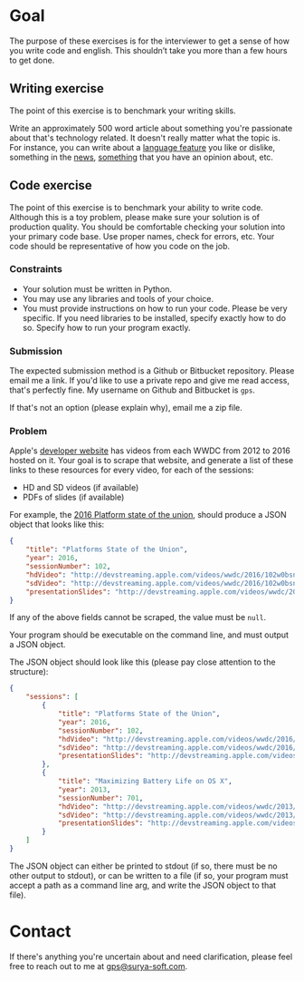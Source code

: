 # Goal

The purpose of these exercises is for the interviewer to get a sense of how you write code and english. This shouldn’t take you more than a few hours to get done.


## Writing exercise

The point of this exercise is to benchmark your writing skills.

Write an approximately 500 word article about something you're passionate about that's technology related. It doesn't really matter what the topic is. For instance, you can write about a [language feature](https://docs.python.org/3/library/asyncio-task.html) you like or dislike, something in the [news](https://www.macstories.net/ios/whatsapp-adds-siri-and-callkit-integration-for-ios-10/), [something](http://daringfireball.net/2014/11/native_apps_are_part_of_the_web) that you have an opinion about, etc.


## Code exercise

The point of this exercise is to benchmark your ability to write code. Although this is a toy problem, please make sure your solution is of production quality. You should be comfortable checking your solution into your primary code base. Use proper names, check for errors, etc. Your code should be representative of how you code on the job.


### Constraints

- Your solution must be written in Python.
- You may use any libraries and tools of your choice.
- You must provide instructions on how to run your code. Please be very specific. If you need libraries to be installed, specify exactly how to do so. Specify how to run your program exactly.


### Submission

The expected submission method is a Github or Bitbucket repository. Please email me a link. If you'd like to use a private repo and give me read access, that's perfectly fine. My username on Github and Bitbucket is `gps`.

If that's not an option (please explain why), email me a zip file.


### Problem

Apple's [developer website](https://developer.apple.com/videos/) has videos from each WWDC from 2012 to 2016 hosted on it. Your goal is to scrape that website, and generate a list of these links to these resources for every video, for each of the sessions:

- HD and SD videos (if available)
- PDFs of slides (if available)

For example, the [2016 Platform state of the union](https://developer.apple.com/videos/play/wwdc2016/102/), should produce a JSON object that looks like this:

```json
{
    "title": "Platforms State of the Union",
    "year": 2016,
    "sessionNumber": 102,
    "hdVideo": "http://devstreaming.apple.com/videos/wwdc/2016/102w0bsn0ge83qfv7za/102/102_hd_platforms_state_of_the_union.mp4?dl=1",
    "sdVideo": "http://devstreaming.apple.com/videos/wwdc/2016/102w0bsn0ge83qfv7za/102/102_sd_platforms_state_of_the_union.mp4?dl=1",
    "presentationSlides": "http://devstreaming.apple.com/videos/wwdc/2016/102w0bsn0ge83qfv7za/102/102_platforms_state_of_the_union.pdf"
}
```

If any of the above fields cannot be scraped, the value must be `null`.

Your program should be executable on the command line, and must output a JSON object.

The JSON object should look like this (please pay close attention to the structure):

```json
{
    "sessions": [
        {
            "title": "Platforms State of the Union",
            "year": 2016,
            "sessionNumber": 102,
            "hdVideo": "http://devstreaming.apple.com/videos/wwdc/2016/102w0bsn0ge83qfv7za/102/102_hd_platforms_state_of_the_union.mp4?dl=1",
            "sdVideo": "http://devstreaming.apple.com/videos/wwdc/2016/102w0bsn0ge83qfv7za/102/102_sd_platforms_state_of_the_union.mp4?dl=1",
            "presentationSlides": "http://devstreaming.apple.com/videos/wwdc/2016/102w0bsn0ge83qfv7za/102/102_platforms_state_of_the_union.pdf"
        },
        {
            "title": "Maximizing Battery Life on OS X",
            "year": 2013,
            "sessionNumber": 701,
            "hdVideo": "http://devstreaming.apple.com/videos/wwdc/2013/701xbx2xqblo39z6tpbdrcz/701/701-HD.mov?dl=1",
            "sdVideo": "http://devstreaming.apple.com/videos/wwdc/2013/701xbx2xqblo39z6tpbdrcz/701/701-SD.mov?dl=1",
            "presentationSlides": "http://devstreaming.apple.com/videos/wwdc/2013/701xbx2xqblo39z6tpbdrcz/701/701.pdf"
        }
    ]
}
```

The JSON object can either be printed to stdout (if so, there must be no other output to stdout), or can be written to a file (if so, your program must accept a path as a command line arg, and write the JSON object to that file).


# Contact

If there's anything you're uncertain about and need clarification, please feel free to reach out to me at gps@surya-soft.com.
